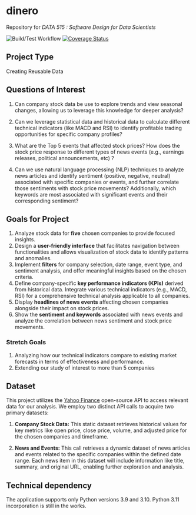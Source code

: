 # dinero
Repository for *DATA 515 : Software Design for Data Scientists*

![Build/Test Workflow](https://github.com/shivam096/dinero/actions/workflows/build_test.yml/badge.svg) [![Coverage Status](https://coveralls.io/repos/github/shivam096/dinero/badge.svg?branch=main)](https://coveralls.io/github/UWDATA515/ci_example?branch=main)

## Project Type
 Creating Reusable Data

## Questions of Interest
1. Can company stock data be use to explore trends and view seasonal changes, allowing us to leverage this knowledge for deeper analysis?

2. Can we leverage statistical data and historical data to calculate different technical indicators (like MACD and RSI) to identify profitable trading opportunities for specific company profiles?

3. What are the Top 5 events that affected stock prices? How does the stock price response to different types of news events (e.g., earnings releases, political announcements, etc) ?

4. Can we use natural language processing (NLP) techniques to analyze news articles and identify sentiment (positive, negative, neutral) associated with specific companies or events, and further correlate those sentiments with stock price movements?
Additionally, which keywords are most associated with significant events and their corresponding sentiment?

## Goals for Project

1.  Analyze stock data for **five** chosen companies to provide focused insights.
3.  Design a **user-friendly interface** that facilitates navigation between functionalities and allows visualization of stock data to identify patterns and anomalies.
5.   Implement **filters** for company selection, date range, event type, and sentiment analysis, and offer meaningful insights based on the chosen criteria.
7.   Define company-specific **key performance indicators (KPIs)** derived from historical data. Integrate various technical indicators (e.g., MACD, RSI) for a comprehensive technical analysis applicable to all companies.
9.  Display **headlines of news events** affecting chosen companies alongside their impact on stock prices.
11.  Show the **sentiment and keywords** associated with news events and analyze the correlation between news sentiment and stock price movements.

### Stretch Goals
 1. Analyzing how our technical indicators compare to existing market forecasts in terms of effectiveness and performance.
 2. Extending our study of interest to more than 5 companies

## Dataset
This project utilizes the [Yahoo Finance](https://finance.yahoo.com/) open-source API to access relevant data for our analysis. We employ two distinct API calls to acquire two primary datasets:

1. **Company Stock Data:** This static dataset retrieves historical values for key metrics like open price, close price, volume, and adjusted price for the chosen companies and timeframe.

2. **News and Events:** This call retrieves a dynamic dataset of news articles and events related to the specific companies within the defined date range. Each news item in this dataset will include information like title, summary, and original URL, enabling further exploration and analysis.

## Technical dependency
The application supports only Python versions 3.9 and 3.10. Python 3.11 incorporation is still in the works.
